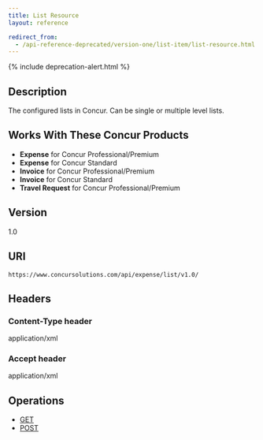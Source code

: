 ```yaml
---
title: List Resource
layout: reference

redirect_from:
  - /api-reference-deprecated/version-one/list-item/list-resource.html
---
```


{% include deprecation-alert.html %}

## Description

The configured lists in Concur. Can be single or multiple level lists.

## Works With These Concur Products

* **Expense** for Concur Professional/Premium
* **Expense** for Concur Standard
* **Invoice** for Concur Professional/Premium
* **Invoice** for Concur Standard
* **Travel Request** for Concur Professional/Premium

## Version

1.0

## URI

`https://www.concursolutions.com/api/expense/list/v1.0/ `

## Headers

### Content-Type header

application/xml

### Accept header

application/xml

## Operations

* [GET](./v1.list-resource-get.html)
* [POST](./v1.list-resource-post.html)
